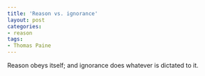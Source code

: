 ```yaml
---
title: 'Reason vs. ignorance'
layout: post
categories:
- reason
tags:
- Thomas Paine
---
```


Reason obeys itself; and ignorance does whatever is dictated to it.